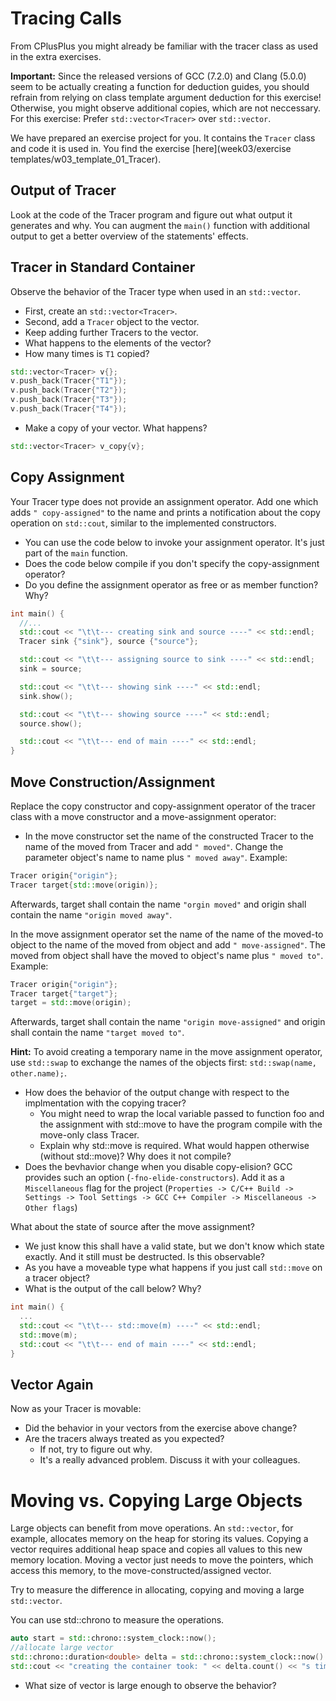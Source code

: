 # Tracing Calls

From CPlusPlus you might already be familiar with the tracer class as used in the extra exercises.

**Important:** Since the released versions of GCC (7.2.0) and Clang (5.0.0) seem to be actually creating a function for deduction guides, you should refrain from relying on class template argument deduction for this exercise! Otherwise, you might observe additional copies, which are not neccessary. For this exercise: Prefer `std::vector<Tracer>` over `std::vector`.

We have prepared an exercise project for you. It contains the `Tracer` class and code it is used in. You find the exercise [here](week03/exercise templates/w03_template_01_Tracer).

## Output of Tracer

Look at the code of the Tracer program and figure out what output it generates and why. You can augment the `main()` function with additional output to get a better overview of the statements' effects. 

## Tracer in Standard Container

Observe the behavior of the Tracer type when used in an `std::vector`.

* First, create an `std::vector<Tracer>`.
* Second, add a `Tracer` object to the vector.
* Keep adding further Tracers to the vector.
* What happens to the elements of the vector?
* How many times is `T1` copied? 

```cpp
std::vector<Tracer> v{};
v.push_back(Tracer{"T1"});
v.push_back(Tracer{"T2"});
v.push_back(Tracer{"T3"});
v.push_back(Tracer{"T4"});
```

* Make a copy of your vector. What happens?

```cpp
std::vector<Tracer> v_copy{v};
```

## Copy Assignment

Your Tracer type does not provide an assignment operator. Add one which adds `" copy-assigned"` to the name and prints a notification about the copy operation on `std::cout`, similar to the implemented constructors.

* You can use the code below to invoke your assignment operator. It's just part of the `main` function.
* Does the code below compile if you don't specify the copy-assignment operator?
* Do you define the assignment operator as free or as member function? Why? 

```cpp
int main() {
  //...
  std::cout << "\t\t--- creating sink and source ----" << std::endl;
  Tracer sink {"sink"}, source {"source"};

  std::cout << "\t\t--- assigning source to sink ----" << std::endl;
  sink = source;

  std::cout << "\t\t--- showing sink ----" << std::endl;
  sink.show();

  std::cout << "\t\t--- showing source ----" << std::endl;
  source.show();

  std::cout << "\t\t--- end of main ----" << std::endl;
}
```

## Move Construction/Assignment

Replace the copy constructor and copy-assignment operator of the tracer class with a move constructor and a move-assignment operator:

* In the move constructor set the name of the constructed Tracer to the name of the moved from Tracer and add `" moved"`. Change the parameter object's name to name plus `" moved away"`. Example:

```cpp
Tracer origin{"origin"};
Tracer target{std::move(origin)};
```

Afterwards, target shall contain the name `"orgin moved"` and origin shall contain the name `"origin moved away"`.

In the move assignment operator set the name of the name of the moved-to object to the name of the moved from object and add `" move-assigned"`. The moved from object shall have the moved to object's name plus `" moved to"`. Example:

```cpp
Tracer origin{"origin"};
Tracer target{"target"};
target = std::move(origin);
```

Afterwards, target shall contain the name `"origin move-assigned"` and origin shall contain the name `"target moved to"`.

**Hint:** To avoid creating a temporary name in the move assignment operator, use `std::swap` to exchange the names of the objects first: `std::swap(name, other.name);`.

* How does the behavior of the output change with respect to the implmentation with the copying tracer?
    * You might need to wrap the local variable passed to function foo and the assignment with std::move to have the program compile with the move-only class Tracer.
    * Explain why std::move is required. What would happen otherwise (without std::move)? Why does it not compile? 
* Does the bevhavior change when you disable copy-elision? GCC provides such an option (`-fno-elide-constructors`). Add it as a `Miscellaneous` flag for the project (`Properties -> C/C++ Build -> Settings -> Tool Settings -> GCC C++ Compiler -> Miscellaneous -> Other flags`) 

What about the state of source after the move assignment?

* We just know this shall have a valid state, but we don't know which state exactly. And it still must be destructed. Is this observable? 
* As you have a moveable type what happens if you just call `std::move` on a tracer object?
* What is the output of the call below? Why?

```cpp
int main() {
  ...
  std::cout << "\t\t--- std::move(m) ----" << std::endl;
  std::move(m);
  std::cout << "\t\t--- end of main ----" << std::endl;
}
```

## Vector Again

Now as your Tracer is movable:

* Did the behavior in your vectors from the exercise above change?
* Are the tracers always treated as you expected?
    * If not, try to figure out why.
    * It's a really advanced problem. Discuss it with your colleagues. 

# Moving vs. Copying Large Objects

Large objects can benefit from move operations. An `std::vector`, for example, allocates memory on the heap for storing its values. Copying a vector requires additional heap space and copies all values to this new memory location. Moving a vector just needs to move the pointers, which access this memory, to the move-constructed/assigned vector.

Try to measure the difference in allocating, copying and moving a large `std::vector`.

You can use std::chrono to measure the operations.

```cpp
auto start = std::chrono::system_clock::now();
//allocate large vector
std::chrono::duration<double> delta = std::chrono::system_clock::now() - start;
std::cout << "creating the container took: " << delta.count() << "s time\n";
```

* What size of vector is large enough to observe the behavior? 